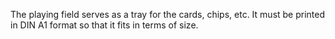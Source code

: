 The playing field serves as a tray for the cards, chips, etc. It must be printed in DIN A1 format so that it fits in terms of size.